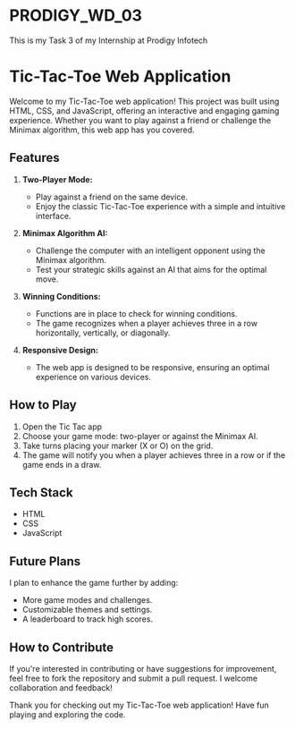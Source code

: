 # PRODIGY_WD_03

This is my Task 3 of my Internship at Prodigy Infotech

# Tic-Tac-Toe Web Application

Welcome to my Tic-Tac-Toe web application! This project was built using HTML, CSS, and JavaScript, offering an interactive and engaging gaming experience. Whether you want to play against a friend or challenge the Minimax algorithm, this web app has you covered.

## Features

1. **Two-Player Mode:**
   - Play against a friend on the same device.
   - Enjoy the classic Tic-Tac-Toe experience with a simple and intuitive interface.

2. **Minimax Algorithm AI:**
   - Challenge the computer with an intelligent opponent using the Minimax algorithm.
   - Test your strategic skills against an AI that aims for the optimal move.

3. **Winning Conditions:**
   - Functions are in place to check for winning conditions.
   - The game recognizes when a player achieves three in a row horizontally, vertically, or diagonally.

4. **Responsive Design:**
   - The web app is designed to be responsive, ensuring an optimal experience on various devices.

## How to Play

1. Open the Tic Tac app
2. Choose your game mode: two-player or against the Minimax AI.
3. Take turns placing your marker (X or O) on the grid.
4. The game will notify you when a player achieves three in a row or if the game ends in a draw.

## Tech Stack

- HTML
- CSS
- JavaScript

## Future Plans

I plan to enhance the game further by adding:
- More game modes and challenges.
- Customizable themes and settings.
- A leaderboard to track high scores.

## How to Contribute

If you're interested in contributing or have suggestions for improvement, feel free to fork the repository and submit a pull request. I welcome collaboration and feedback!

Thank you for checking out my Tic-Tac-Toe web application! Have fun playing and exploring the code.
